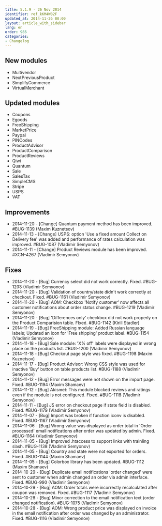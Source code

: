 ```yaml
---
title: 5.1.9 - 26 Nov 2014
identifier: ref_kKM4W82F
updated_at: 2014-11-26 00:00
layout: article_with_sidebar
lang: en
order: 985
categories:
- Changelog
---
```


## New modules

*   Multivendor
*   NextPreviousProduct
*   SimplifyCommerce
*   VirtualMerchant

## Updated modules

*   Coupons
*   Egoods
*   FreeShipping
*   MarketPrice
*   Paypal
*   PINCodes
*   ProductAdvisor
*   ProductComparison
*   ProductReviews
*   Qiwi
*   Quantum
*   Sale
*   SalesTax
*   SimpleCMS
*   Stripe
*   USPS
*   VAT

## Improvements

*   2014-11-20 - [Change] Quantum payment method has been improved. #BUG-1139 (Maxim Kuznetsov)
*   2014-11-13 - [Change] USPS: option 'Use a fixed amount Collect on Delivery fee' was added and performance of rates calculation was improved. #BUG-1087 (Vladimir Semyonov)
*   2014-11-11 - [Change] Product Reviews module has been improved. #XCN-4267 (Vladimir Semyonov)

## Fixes

*   2014-11-20 - [Bug] Currency select did not work correctly. Fixed. #BUG-1203 (Vladimir Semyonov)
*   2014-11-20 - [Bug] Validation of country/state didn't work correctly at checkout. Fixed. #BUG-1161 (Vladimir Semyonov)
*   2014-11-20 - [Bug] AOM: Checkbox 'Notify customer' now affects all customer notifications about order status change. #BUG-1219 (Vladimir Semyonov)
*   2014-11-20 - [Bug] 'Differences only' checkbox did not work properly on the Product Comparision table. FIxed. #BUG-1142 (Kirill Stadler)
*   2014-11-19 - [Bug] FreeShipping module: Added Russian language labels; Updated an icon for 'Free shipping' product label. #BUG-1154 (Vladimir Semyonov)
*   2014-11-18 - [Bug] Sale module: 'X% off' labels were displayed in wrong place on the products list. #BUG-1200 (Vladimir Semyonov)
*   2014-11-18 - [Bug] Checkout page style was fixed. #BUG-1198 (Maxim Kuznetsov)
*   2014-11-17 - [Bug] Product Advisor: Wrong CSS style was used for inactive 'Buy' button on table products list. #BUG-1188 (Vladimir Semyonov)
*   2014-11-12 - [Bug] Error messages were not shown on the import page. Fixed. #BUG-1194 (Maxim Shamaev)
*   2014-11-12 - [Bug] Akismet: This module blocked reviews and ratings even if the module is not configured. Fixed. #BUG-1118 (Vladimir Semyonov)
*   2014-11-11 - [Bug] JS error on checkout page if state field is disabled. Fixed. #BUG-1179 (Vladimir Semyonov)
*   2014-11-07 - [Bug] Import was broken if function iconv is disabled. Fixed. #BUG-1167 (Vladimir Semyonov)
*   2014-11-06 - [Bug] Wrong value was displayed as order total in 'Order processed' email notifications after order was updated by admin. Fixed. #BUG-1164 (Vladimir Semyonov)
*   2014-11-05 - [Bug] Improved .htaccess to support links with trainling slash. #BUG-1138 (Vladimir Semyonov)
*   2014-11-05 - [Bug] Country and state were not exported for orders. Fixed. #BUG-1144 (Maxim Shamaev)
*   2014-11-05 - [Bug] Colorbox library has been updated. #BUG-1112 (Maxim Shamaev)
*   2014-10-29 - [Bug] Duplicate email notifications 'order changed' were sent to customer when admin changed an order via admin interface. Fixed. #BUG-990 (Vladimir Semyonov)
*   2014-10-29 - [Bug] AOM: Order totals were incorrectly recalculated after coupon was removed. Fixed. #BUG-1117 (Vladimir Semyonov)
*   2014-10-28 - [Bug] Minor correction to the email notification text (order changed notification). #BUG-1075 (Vladimir Semyonov)
*   2014-10-28 - [Bug] AOM: Wrong product price was displayed on invoice in the email notification after order was changed by an administrator. Fixed. #BUG-1116 (Vladimir Semyonov)